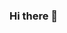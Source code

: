 ### Hi there 👋

<!--
**Huaty/Huaty** is a ✨ _special_ ✨ repository because its `README.md` (this file) appears on your GitHub profile.

Here are some ideas to get you started:

- 🔭 I’m currently working on ...
- 🌱 I’m currently learning ...
- 👯 I’m looking to collaborate on ...
- 🤔 I’m looking for help with ...
- 💬 Ask me about ...
- 📫 How to reach me: ...
- 😄 Pronouns: ...
- ⚡ Fun fact: ...!


![giphy](https://github.com/Huaty/Huaty/assets/50129813/2a1dc8bf-ac84-4065-9e67-ccd40669edec)
-->





